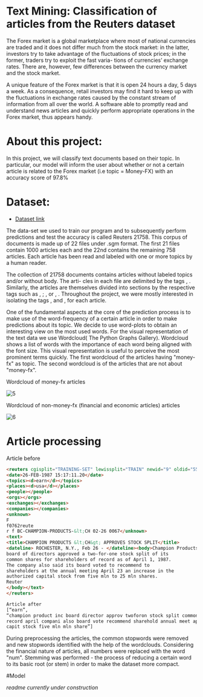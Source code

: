# Text Mining: Classification of articles from the Reuters dataset

 The Forex market is a
global marketplace where most of national currencies are traded and it does not
differ much from the stock market: in the latter, investors try to take advantage of
the fluctuations of stock prices; in the former, traders try to exploit the fast varia-
tions of currencies’ exchange rates. There are, however, few differences between the
currency market and the stock market.

A unique feature of the Forex market is that it is open 24 hours a day, 5 days a week.
As a consequence, retail investors may find it hard to keep up with the fluctuations
in exchange rates caused by the constant stream of information from all over the
world. A software able to promptly read and understand news articles and quickly
perform appropriate operations in the Forex market, thus appears handy.

# About this project:

In this project, we will classify text documents based on their topic. In particular, our model will
inform the user about whether or not a certain article is related to the Forex market
(i.e topic = Money-FX) with an accuracy score of 97.8%



# Dataset:

* [Dataset link](https://archive.ics.uci.edu/ml/datasets/reuters-21578+text+categorization+collection)

The data-set we used to train our program and to subsequently perform predictions
and test the accuracy is called Reuters 21758. This corpus of documents is made up
of 22 files under .sgm format. The first 21 files contain 1000 articles each and the
22nd contains the remaining 758 articles. Each article has been read and labeled
with one or more topics by a human reader.

The collection of 21758
documents contains articles without labeled topics and/or without body. The arti-
cles in each file are delimited by the tags <reuter>, </reuter>. Similarly, the articles
are themselves divided into sections by the respective tags such as <date>, </date>;
<places>, </places> or <body>, </body>. Throughout the project, we were mostly
interested in isolating the tags <topics>, </topics> and <body>, </body> for each
article.


One of the fundamental aspects at the core of the prediction process is to make
use of the word-frequency of a certain article in order to make predictions about its
topic. We decide to use word-plots to obtain an interesting view on the most used
words. For the visual representation of the text data we use Wordcloud( The Python
Graphs Gallery). Wordcloud shows a list of words with the importance of each word
being aligned with the font size. This visual representation is useful to perceive the
most prominent terms quickly. The first wordcloud of the articles having "money-
fx" as topic. The second wordcloud is of the articles
that are not about "money-fx".

Wordcloud of money-fx articles

![5](https://user-images.githubusercontent.com/20649715/158151545-a0c1453f-23ca-48c5-905e-0d876e568b05.jpeg)

Wordcloud of non-money-fx (financial and economic articles) articles

![6](https://user-images.githubusercontent.com/20649715/158153418-772f70af-da38-4942-9bb2-14c6197f7d06.jpeg)




# Article processing


Article before

```html
<reuters cgisplit="TRAINING-SET" lewissplit="TRAIN" newid="9" oldid="5552" topics="YES">
<date>26-FEB-1987 15:17:11.20</date>
<topics><d>earn</d></topics>
<places><d>usa</d></places>
<people></people>
<orgs></orgs>
<exchanges></exchanges>
<companies></companies>
<unknown>
F
f0762reute
r f BC-CHAMPION-PRODUCTS-&lt;CH 02-26 0067</unknown>
<text>
<title>CHAMPION PRODUCTS &lt;CH&gt; APPROVES STOCK SPLIT</title>
<dateline> ROCHESTER, N.Y., Feb 26 - </dateline><body>Champion Products Inc said its
board of directors approved a two-for-one stock split of its
common shares for shareholders of record as of April 1, 1987.
The company also said its board voted to recommend to
shareholders at the annual meeting April 23 an increase in the
authorized capital stock from five mln to 25 mln shares.
Reuter
</body></text>
</reuters>
```

```html
Article after
[“earn”,
“champion product inc board director approv twoforon stock split common share sharehold
record april compani also board vote recommend sharehold annual meet april increas author
capit stock five mln mln share”]
```

During preprocessing the articles, the common stopwords were removed and new stopwords identified with the help of the wordclouds. Considering the financial nature of articles, all numbers were replaced with the word "num". Stemming was performed - the process of reducing a certain word to its basic root (or stem) in order to make the dataset more compact.

#Model

*readme currently under construction*

